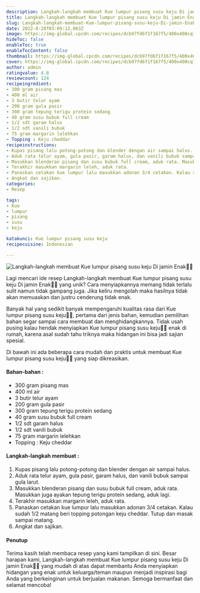 ```yaml
---
description: Langkah-langkah membuat Kue lumpur pisang susu keju Di jamin Enak"
title: Langkah-langkah membuat Kue lumpur pisang susu keju Di jamin Enak
slug: Langkah-langkah-membuat-Kue-lumpur-pisang-susu-keju-Di-jamin-Enak
date: 2022-8-28T03:09:12.063Z
image: https://img-global.cpcdn.com/recipes/dcb97fd6f1f167f5/400x400cq70/photo.jpg
hideToc: false
enableToc: true
enableTocContent: false
thumbnail: https://img-global.cpcdn.com/recipes/dcb97fd6f1f167f5/400x400cq70/photo.jpg
cover: https://img-global.cpcdn.com/recipes/dcb97fd6f1f167f5/400x400cq70/photo.jpg
author: admin
ratingvalue: 4.8
reviewcount: 124
recipeingredient:
- 300 gram pisang mas
- 400 ml air
- 3 butir telur ayam
- 200 gram gula pasir
- 300 gram tepung terigu protein sedang
- 40 gram susu bubuk full cream
- 1/2 sdt garam halus
- 1/2 sdt vanili bubuk
- 75 gram margarin lelehkan
- Topping : Keju cheddar
recipeinstructions:
- Kupas pisang lalu potong-potong dan blender dengan air sampai halus.
- Aduk rata telur ayam, gula pasir, garam halus, dan vanili bubuk sampai gula larut.
- Masukkan blenderan pisang dan susu bubuk full cream, aduk rata. Masukkan juga ayakan tepung terigu protein sedang, aduk lagi.
- Terakhir masukkan margarin leleh, aduk rata.
- Panaskan cetakan kue lumpur lalu masukkan adonan 3/4 cetakan. Kalau sudah 1/2 matang beri topping potongan keju cheddar. Tutup dan masak sampai matang.
- Angkat dan sajikan.
categories:
- Resep

tags:
- Kue
- lumpur
- pisang
- susu
- keju

katakunci: Kue lumpur pisang susu keju
recipecuisine: Indonesian

---
```


![Langkah-langkah membuat Kue lumpur pisang susu keju Di jamin Enak👩‍🍳](https://img-global.cpcdn.com/recipes/dcb97fd6f1f167f5/400x400cq70/photo.jpg)

Lagi mencari ide resep Langkah-langkah membuat Kue lumpur pisang susu keju Di jamin Enak👩‍🍳 yang unik? Cara menyiapkannya memang tidak terlalu sulit namun tidak gampang juga. Jika keliru mengolah maka hasilnya tidak akan memuaskan dan justru cenderung tidak enak.

Banyak hal yang sedikit banyak mempengaruhi kualitas rasa dari Kue lumpur pisang susu keju👩‍🍳, pertama dari jenis bahan, kemudian pemilihan bahan segar sampai cara membuat dan menghidangkannya. Tidak usah pusing kalau hendak menyiapkan Kue lumpur pisang susu keju👩‍🍳 enak di rumah, karena asal sudah tahu triknya maka hidangan ini bisa jadi sajian spesial.

Di bawah ini ada beberapa cara mudah dan praktis untuk membuat Kue lumpur pisang susu keju👩‍🍳 yang siap dikreasikan.

<!--inarticleads1-->

#### Bahan-bahan :

- 300 gram pisang mas
- 400 ml air
- 3 butir telur ayam
- 200 gram gula pasir
- 300 gram tepung terigu protein sedang
- 40 gram susu bubuk full cream
- 1/2 sdt garam halus
- 1/2 sdt vanili bubuk
- 75 gram margarin lelehkan
- Topping : Keju cheddar

<!--inarticleads2-->

#### Langkah-langkah membuat :

1. Kupas pisang lalu potong-potong dan blender dengan air sampai halus.
1. Aduk rata telur ayam, gula pasir, garam halus, dan vanili bubuk sampai gula larut.
1. Masukkan blenderan pisang dan susu bubuk full cream, aduk rata. Masukkan juga ayakan tepung terigu protein sedang, aduk lagi.
1. Terakhir masukkan margarin leleh, aduk rata.
1. Panaskan cetakan kue lumpur lalu masukkan adonan 3/4 cetakan. Kalau sudah 1/2 matang beri topping potongan keju cheddar. Tutup dan masak sampai matang.
1. Angkat dan sajikan.

#### Penutup

Terima kasih telah membaca resep yang kami tampilkan di sini. Besar harapan kami, Langkah-langkah membuat Kue lumpur pisang susu keju Di jamin Enak👩‍🍳 yang mudah di atas dapat membantu Anda menyiapkan hidangan yang enak untuk keluarga/teman maupun menjadi inspirasi bagi Anda yang berkeinginan untuk berjualan makanan. Semoga bermanfaat dan selamat mencoba!
